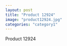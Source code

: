 ```yaml
---
layout: post
title: "Product 12924"
image: "product12924.jpg"
categories: "category1"
---
```

Product 12924
